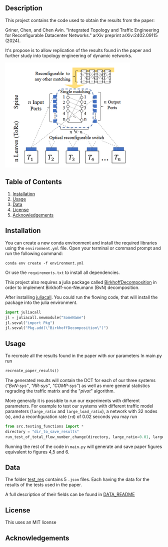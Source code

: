 
## Description
This project contains the code used to obtain the results from the paper:

Griner, Chen, and Chen Avin. "Integrated Topology and Traffic Engineering for Reconfigurable Datacenter Networks." arXiv preprint arXiv:2402.09115 (2024). 		

It's propose is to allow replication of the results found in the paper and further study into topology engineering of dynamic networks.


<img src="./figs/img_2.png" alt="Main paper figure" width="400"/>

## Table of Contents
1. [Installation](#installation)
2. [Usage](#usage)
3. [Data](#data)
4. [License](#license)
5. [Acknowledgements](#acknowledgements)

## Installation
You can create a new conda environment and install the required libraries using the `environment.yml` file.
Open your terminal or command prompt and run the following command:

```commandline
conda env create -f environment.yml
```
Or use the `requirements.txt` to install all dependencies.

This project also requires a julia package called [BirkhoffDecomposition](https://github.com/vvalls/BirkhoffDecomposition.jl/tree/master)
in order to implement Birkhoff-von-Neumann (BvN) decomposition.


After installing [juliacall](https://pypi.org/project/juliacall/). 
You could run the flowing code, that will install the package into the julia environment.
```python
import juliacall
jl = juliacall.newmodule("SomeName")
jl.seval("import Pkg")
jl.seval("Pkg.add(\"BirkhoffDecomposition\")")
```

## Usage
To recreate all the results found in the paper with _our_ parameters
In main.py run
```python
recreate_paper_results()
```
The generated results will contain the DCT for each of our three systems (_"BvN-sys"_, _"RR-sys"_, _"COMP-sys"_) as well as more general
statistics regrading the traffic matrix and the "_pivot_" algorithm.

More generally it is possible to run our experiments with different parameters.
For example to test our systems with different traffic model parameters (`large_ratio` and `large_load_ratio`), a network with 32 nodes (`n`), and a reconfiguration
rate (`rd`) of 0.02 seconds you may run
```python
from src.testing_functions import *
directory = "dir_to_save_results"
run_test_of_total_flow_number_change(directory, large_ratio=0.01, large_load_ratio=0.8, n=32,rd=0.02)
```

Running the rest of the code in `main.py` will 
generate and save paper figures equivalent to figures 4,5 and 6.


## Data 

The folder [test_res](.\test_res) contains 5 `.json` files.
Each having the data for the results of the tests used in the paper.

A full description of their fields can be found in [DATA_README](test_res/DATA_README.md)


## License
This uses an MIT license

## Acknowledgements


